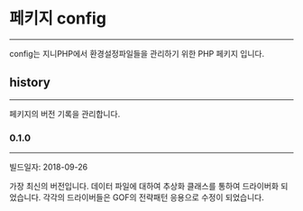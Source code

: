 # 페키지 config
---
config는 지니PHP에서 환경설정파일들을 관리하기 위한 PHP 페키지 입니다.

## history
---
페키지의 버전 기록을 관리합니다.


### 0.1.0
---
빌드일자: 2018-09-26

가장 최신의 버전입니다. 
데이터 파일에 대하여 추상화 클래스를 통하여 드라이버화 되었습니다. 각각의 드라이버들은 GOF의 전략패턴 응용으로 수정이 되었습니다.